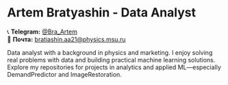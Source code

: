 # Artem Bratyashin - Data Analyst

📞 **Telegram:** [@Bra_Artem](https://t.me/Bra_Artem)  
📧 **Почта:** bratiashin.aa21@physics.msu.ru  

Data analyst with a background in physics and marketing. I enjoy solving real problems with data and building practical machine learning solutions. Explore my repositories for projects in analytics and applied ML—especially DemandPredictor and ImageRestoration.
